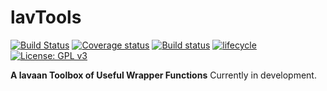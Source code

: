 
<!-- README.md is generated from README.Rmd. Please edit that file -->

# lavTools

[![Build
Status](https://travis-ci.com/mddavila/lavTools.svg?token=csxR3TjAK4Lsmjcx7gXo&branch=master)](https://travis-ci.com/mddavila/lavTools)
[![Coverage
status](https://codecov.io/gh/mddavila/lavTools/branch/master/graph/badge.svg)](https://codecov.io/github/mddavila/lavTools?branch=master)
[![Build
status](https://ci.appveyor.com/api/projects/status/pax07iujvysry998?svg=true)](https://ci.appveyor.com/project/mddavila/lavtools)
[![lifecycle](https://img.shields.io/badge/lifecycle-experimental-orange.svg)](https://www.tidyverse.org/lifecycle/#experimental)
[![License: GPL
v3](https://img.shields.io/badge/License-GPLv3-blue.svg)](https://www.gnu.org/licenses/gpl-3.0)

**A lavaan Toolbox of Useful Wrapper Functions** Currently in
development.
